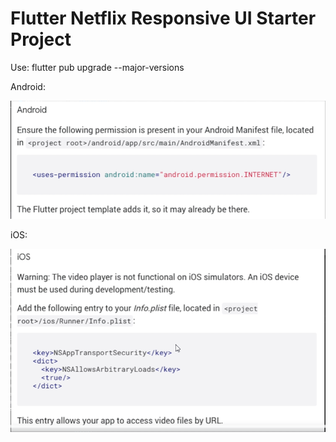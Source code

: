 # Flutter Netflix Responsive UI Starter Project

Use: flutter pub upgrade --major-versions

Android:

![img.png](img.png)

iOS:

![img_1.png](img_1.png)

